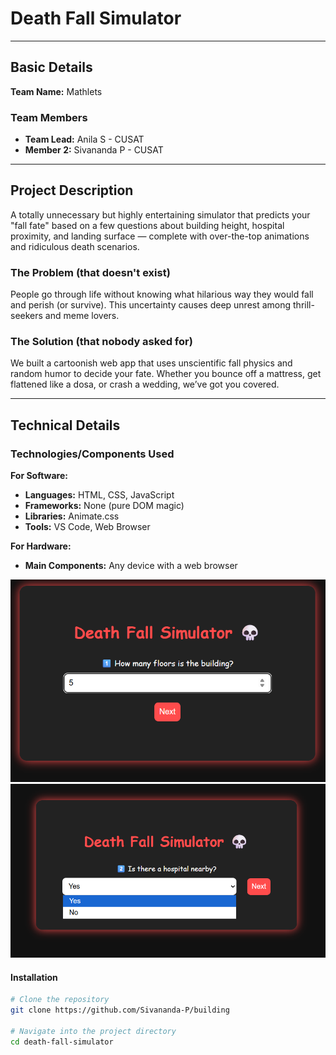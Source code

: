 # Death Fall Simulator

---

## Basic Details

**Team Name:** Mathlets

### Team Members

* **Team Lead:** Anila S - CUSAT
* **Member 2:** Sivananda P - CUSAT

---

## Project Description

A totally unnecessary but highly entertaining simulator that predicts your "fall fate" based on a few questions about building height, hospital proximity, and landing surface — complete with over-the-top animations and ridiculous death scenarios.

### The Problem (that doesn't exist)

People go through life without knowing what hilarious way they would fall and perish (or survive). This uncertainty causes deep unrest among thrill-seekers and meme lovers.

### The Solution (that nobody asked for)

We built a cartoonish web app that uses unscientific fall physics and random humor to decide your fate. Whether you bounce off a mattress, get flattened like a dosa, or crash a wedding, we’ve got you covered.

---

## Technical Details

### Technologies/Components Used

**For Software:**
* **Languages:** HTML, CSS, JavaScript
* **Frameworks:** None (pure DOM magic)
* **Libraries:** Animate.css
* **Tools:** VS Code, Web Browser

**For Hardware:**
* **Main Components:** Any device with a web browser

![Screenshot1](https://github.com/Sivananda-P/building/blob/master/Screenshot%202025-08-09%20034113.png)
![Screenshot2](https://github.com/Sivananda-P/building/blob/master/Screenshot%202025-08-09%20034128.png?raw=true)


#### Installation
```bash
# Clone the repository
git clone https://github.com/Sivananda-P/building

# Navigate into the project directory
cd death-fall-simulator
